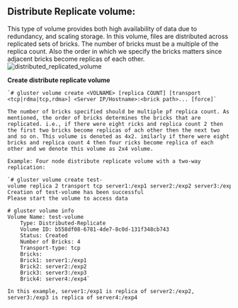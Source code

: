 ## Distribute Replicate volume:
 This type of volume provides both high availability of data due to redundancy, and scaling storage.
In this volume, files are distributed across replicated sets of bricks. The number of bricks must be a multiple of the replica count. Also the order in which we specify the bricks matters since adjacent bricks become replicas of each other.
![distributed_replicated_volume](https://cloud.githubusercontent.com/assets/10970993/7412402/23a17eae-ef60-11e4-8813-a40a2384c5c2.png)

**Create distribute replicate volume**

	`# gluster volume create <VOLNAME> [replica COUNT] [transport <tcp|rdma|tcp,rdma>] <Server IP/Hostname>:<brick path>... [force]`

	The number of bricks specified should be multiple pf replica count. As mentioned, the order of bricks determines the bricks that are replicated. i.e., if there were eight ricks and replica count 2 then the first two bricks become replicas of ach other then the next two and so on. This volume is denoted as 4x2. imilarly if there were eight bricks and replica count 4 then four ricks become replica of each other and we denote this volume as 2x4 volume.

	Example: Four node distribute replicate volume with a two-way replication:

	`# gluster volume create test-volume replica 2 transport tcp server1:/exp1 server2:/exp2 server3:/exp3 server4:/exp4
	Creation of test-volume has been successful
	Please start the volume to access data

	# gluster volume info
	Volume Name: test-volume
        Type: Distributed-Replicate
        Volume ID: b558df08-6781-4de7-8c0d-131f348cb743
        Status: Created
        Number of Bricks: 4
        Transport-type: tcp
        Bricks:
        Brick1: server1:/exp1
        Brick2: server2:/exp2
        Brick3: server3:/exp3
        Brick4: server4:/exp4`

	In this example, server1:/exp1 is replica of server2:/exp2, server3:/exp3 is replica of server4:/exp4
